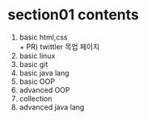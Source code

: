 # section01 contents 
1. basic html,css<br>+ PR) twittler 목업 페이지
2. basic linux
3. basic git
4. basic java lang
5. basic OOP
6. advanced OOP
7. collection
8. advanced java lang
